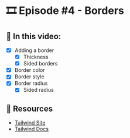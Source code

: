 # 🎞️ Episode #4 - Borders

## 📝 In this video:
- [x] Adding a border
  - [x] Thickness
  - [x] Sided borders
- [x] Border color
- [x] Border style
- [x] Border radius
  - [x] Sided radius

## 🔗 Resources
- [Tailwind Site](https://tailwindcss.com/)
- [Tailwind Docs](https://tailwindcss.com/docs)
